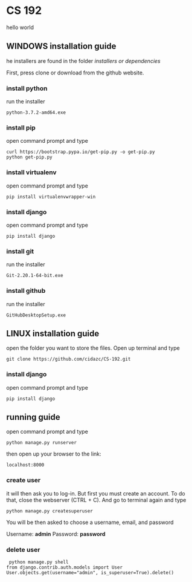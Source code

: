 # CS 192

hello world

## WINDOWS installation guide 
he installers are found in the folder *installers or dependencies*

First, press clone or download from the github website.

### install python
run the installer
```
python-3.7.2-amd64.exe
```
### install pip

open command prompt and type
```
curl https://bootstrap.pypa.io/get-pip.py -o get-pip.py
python get-pip.py
```

### install virtualenv
open command prompt and type
```
pip install virtualenvwrapper-win
```
### install django
open command prompt and type
```
pip install django
```
### install git
run the installer
```
Git-2.20.1-64-bit.exe
```
### install github
run the installer
```
GitHubDesktopSetup.exe
```
## LINUX installation guide 
open the folder you want to store the files. Open up terminal and type

```
git clone https://github.com/cidazc/CS-192.git
```

### install django
open command prompt and type
```
pip install django
```

## running guide

open command prompt and type
```
python manage.py runserver
```

then open up your browser to the link:
```
localhost:8000
```
### create user

it will then ask you to log-in. But first you must create an account. To do that, close the webserver (CTRL + C). And go to terminal again and type
```
python manage.py createsuperuser
```
You will be then asked to choose a username, email, and password

Username: **admin**
Password: **password**

### delete user
```
 python manage.py shell
from django.contrib.auth.models import User
User.objects.get(username="admin", is_superuser=True).delete()
```
